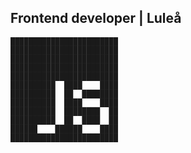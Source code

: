 ## Frontend developer | Luleå

    ████████████████████████
    ████████████████████████
    ████████████████████████
    ████████████████████████
    ████████████████████████
    ██████████  ████    ████
    ██████████  ██  ████████
    ██████████  ████    ████
    ██████████  ████████  ██
    ██████████  ██  ████  ██
    ██████    ██████    ████
    ████████████████████████
